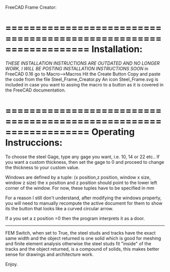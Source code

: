 FreeCAD Frame Creator:

==================================================================
Installation:
==================================================================

*THESE INSTALLATION INSTRUCTIONS ARE OUTDATED AND NO LONGER WORK, I WILL BE POSTING INSTALLATION INSTRUCTIONS SOON*
in FreeCAD 0.16 go to Macro-->Macros 
Hit the Create Button
Copy and paste the code from the file Steel_Frame_Creator.py
An icon Steel_Frame.svg is included in case you want to assing 
the macro to a button as it is covered in the FreeCAD documentation.

==================================================================
Operating Instruccions:
=================================================================

To choose the steel Gage, type any gage you want, i.e.  10, 14 or 22 etc.. If you want
a custom thickness, then set the gage to 0 and proceed to change the thickness 
to your custom value.

Windows are defined by a tuple: 
(x position,z position,  window x size, window z size)
the x position and z position should point to the lower left corner
of the window. For now, these tuples have to be specified in mm

For a reason I still don't understand, after modifying the windows property, 
you will need to manually recompute the active document for them to show
its the button that looks like a curved circular arrow.


If a you set a z position =0 then the program interprets it as a door.

-----------------
FEM Switch, when set to True, the steel studs and tracks have the exact same width and
the object returned is one solid which is good for meshing and finite element analysis
otherwise the steel studs fit "inside" of the tracks and the object returned, is a 
compound of solids, this makes better sense for drawings and architecture work.


Enjoy.


